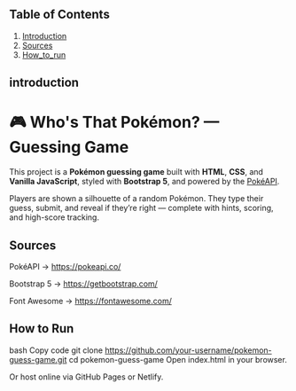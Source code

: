 ## Table of Contents

1. [Introduction](#introduction)
2. [Sources](#sources)
3. [How_to_run](#how-to-run)

## introduction
# 🎮 Who's That Pokémon? — Guessing Game

This project is a **Pokémon guessing game** built with **HTML**, **CSS**, and **Vanilla JavaScript**, styled with **Bootstrap 5**, and powered by the [PokéAPI](https://pokeapi.co/).

Players are shown a silhouette of a random Pokémon. They type their guess, submit, and reveal if they’re right — complete with hints, scoring, and high-score tracking.



## Sources
PokéAPI → https://pokeapi.co/

Bootstrap 5 → https://getbootstrap.com/

Font Awesome → https://fontawesome.com/

## How to Run
bash
Copy code
git clone https://github.com/your-username/pokemon-guess-game.git
cd pokemon-guess-game
Open index.html in your browser.

Or host online via GitHub Pages or Netlify.







